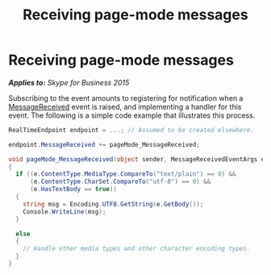 ﻿---
title: Receiving page-mode messages
TOCTitle: Receiving page-mode messages
ms:assetid: 88a178b6-766c-4f1b-b36b-d8bd945c5faa
ms:mtpsurl: https://msdn.microsoft.com/en-us/library/Dn466058(v=office.16)
ms:contentKeyID: 65239995
ms.date: 07/27/2015
mtps_version: v=office.16
dev_langs:
- csharp
---

# Receiving page-mode messages


_**Applies to:** Skype for Business 2015_

Subscribing to the event amounts to registering for notification when a [MessageReceived](https://msdn.microsoft.com/en-us/library/hh350010\(v=office.16\)) event is raised, and implementing a handler for this event. The following is a simple code example that illustrates this process.

``` csharp
RealTimeEndpoint endpoint = ...; // Assumed to be created elsewhere.

endpoint.MessageReceived += pageMode_MessageReceived;

void pageMode_MessageReceived(object sender, MessageReceivedEventArgs e)
{
  if ((e.ContentType.MediaType.CompareTo("text/plain") == 0) &&
      (e.ContentType.CharSet.CompareTo("utf-8") == 0) &&
      (e.HasTextBody == true))
  {
    string msg = Encoding.UTF8.GetString(e.GetBody());
    Console.WriteLine(msg);
  }

  else 
  {
    // Handle other media types and other character encoding types.
  }
}
```


